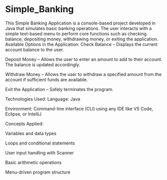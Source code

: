 # Simple_Banking
This Simple Banking Application is a console-based project developed in Java that simulates basic banking operations. The user interacts with a simple text-based menu to perform core functions such as checking balance, depositing money, withdrawing money, or exiting the application.
Available Options in the Application:
Check Balance – Displays the current account balance to the user.

Deposit Money – Allows the user to enter an amount to add to their account. The balance is updated accordingly.

Withdraw Money – Allows the user to withdraw a specified amount from the account if sufficient funds are available.

Exit the Application – Safely terminates the program.

Technologies Used:
Language: Java

Environment: Command-line interface (CLI) using any IDE like VS Code, Eclipse, or IntelliJ

Concepts Applied:

Variables and data types

Loops and conditional statements

User input handling with Scanner

Basic arithmetic operations

Menu-driven program structure
